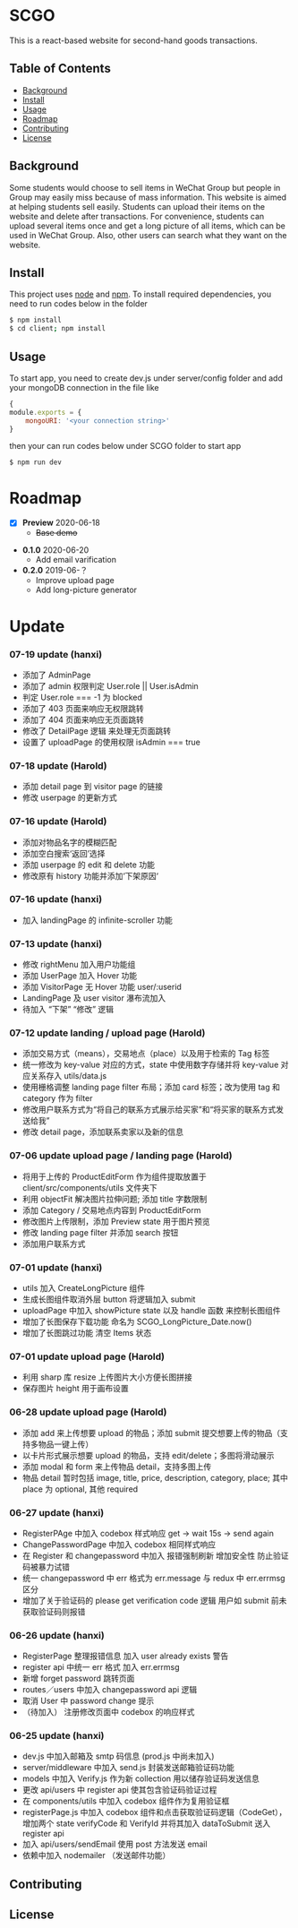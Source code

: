 # SCGO

This is a react-based website for second-hand goods transactions.

## Table of Contents

- [Background](#background)
- [Install](#install)
- [Usage](#usage)
- [Roadmap](#roadmap)
- [Contributing](#contributing)
- [License](#license)

## Background

Some students would choose to sell items in WeChat Group but people in Group may easily miss because of mass information. This website is aimed at helping students sell easily. Students can upload their items on the website and delete after transactions. For convenience, students can upload several items once and get a long picture of all items, which can be used in WeChat Group. Also, other users can search what they want on the website.

## Install

This project uses [node](http://nodejs.org) and [npm](https://npmjs.com). To install required dependencies, you need to run codes below in the folder

```sh
$ npm install
$ cd client; npm install
```

## Usage

To start app, you need to create dev.js under server/config folder and add your mongoDB connection in the file like

```js
{
module.exports = {
    mongoURI: '<your connection string>'
}
```

then your can run codes below under SCGO folder to start app

```
$ npm run dev
```

# Roadmap

- [x] **Preview** 2020-06-18
  - ~~Base demo~~
- **0.1.0** 2020-06-20
  - Add email varification
- **0.2.0** 2019-06-？
  - Improve upload page
  - Add long-picture generator

# Update

### 07-19 update (hanxi)

- 添加了 AdminPage
- 添加了 admin 权限判定 User.role || User.isAdmin
- 判定 User.role === -1 为 blocked
- 添加了 403 页面来响应无权限跳转
- 添加了 404 页面来响应无页面跳转
- 修改了 DetailPage 逻辑 来处理无页面跳转
- 设置了 uploadPage 的使用权限 isAdmin === true

### 07-18 update (Harold)

- 添加 detail page 到 visitor page 的链接
- 修改 userpage 的更新方式

### 07-16 update (Harold)

- 添加对物品名字的模糊匹配
- 添加空白搜索‘返回’选择
- 添加 userpage 的 edit 和 delete 功能
- 修改原有 history 功能并添加‘下架原因‘

### 07-16 update (hanxi)

- 加入 landingPage 的 infinite-scroller 功能

### 07-13 update (hanxi)

- 修改 rightMenu 加入用户功能组
- 添加 UserPage 加入 Hover 功能
- 添加 VisitorPage 无 Hover 功能 user/:userid
- LandingPage 及 user visitor 瀑布流加入
- 待加入 “下架” “修改” 逻辑

### 07-12 update landing / upload page (Harold)

- 添加交易方式（means），交易地点（place）以及用于检索的 Tag 标签
- 统一修改为 key-value 对应的方式，state 中使用数字存储并将 key-value 对应关系存入 utils/data.js
- 使用栅格调整 landing page filter 布局；添加 card 标签；改为使用 tag 和 category 作为 filter
- 修改用户联系方式为“将自己的联系方式展示给买家”和“将买家的联系方式发送给我”
- 修改 detail page，添加联系卖家以及新的信息

### 07-06 update upload page / landing page (Harold)

- 将用于上传的 ProductEditForm 作为组件提取放置于 client/src/components/utils 文件夹下
- 利用 objectFit 解决图片拉伸问题; 添加 title 字数限制
- 添加 Category / 交易地点内容到 ProductEditForm
- 修改图片上传限制，添加 Preview state 用于图片预览
- 修改 landing page filter 并添加 search 按钮
- 添加用户联系方式

### 07-01 update (hanxi)

- utils 加入 CreateLongPicture 组件
- 生成长图组件取消外层 button 将逻辑加入 submit
- uploadPage 中加入 showPicture state 以及 handle 函数 来控制长图组件
- 增加了长图保存下载功能 命名为 SCGO_LongPicture_Date.now()
- 增加了长图跳过功能 清空 Items 状态

### 07-01 update upload page (Harold)

- 利用 sharp 库 resize 上传图片大小方便长图拼接
- 保存图片 height 用于画布设置

### 06-28 update upload page (Harold)

- 添加 add 来上传想要 upload 的物品；添加 submit 提交想要上传的物品（支持多物品一键上传）
- 以卡片形式展示想要 upload 的物品，支持 edit/delete；多图将滑动展示
- 添加 modal 和 form 来上传物品 detail，支持多图上传
- 物品 detail 暂时包括 image, title, price, description, category, place; 其中 place 为 optional, 其他 required

### 06-27 update (hanxi)

- RegisterPAge 中加入 codebox 样式响应 get -> wait 15s -> send again
- ChangePasswordPage 中加入 codebox 相同样式响应
- 在 Register 和 changepassword 中加入 报错强制刷新 增加安全性 防止验证码被暴力试错
- 统一 changepassword 中 err 格式为 err.message 与 redux 中 err.errmsg 区分
- 增加了关于验证码的 please get verification code 逻辑 用户如 submit 前未获取验证码则报错

### 06-26 update (hanxi)

- RegisterPage 整理报错信息 加入 user already exists 警告
- register api 中统一 err 格式 加入 err.errmsg
- 新增 forget password 跳转页面
- routes／users 中加入 changepassword api 逻辑
- 取消 User 中 password change 提示
- （待加入） 注册修改页面中 codebox 的响应样式

### 06-25 update (hanxi)

- dev.js 中加入邮箱及 smtp 码信息 (prod.js 中尚未加入)
- server/middleware 中加入 send.js 封装发送邮箱验证码功能
- models 中加入 Verify.js 作为新 collection 用以储存验证码发送信息
- 更改 api/users 中 register api 使其包含验证码验证过程
- 在 components/utils 中加入 codebox 组件作为复用验证框
- registerPage.js 中加入 codebox 组件和点击获取验证码逻辑（CodeGet），增加两个 state verifyCode 和 VerifyId 并将其加入 dataToSubmit 送入 register api
- 加入 api/users/sendEmail 使用 post 方法发送 email
- 依赖中加入 nodemailer （发送邮件功能）

## Contributing

## License
